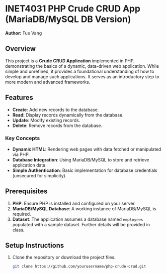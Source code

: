 # INET4031 PHP Crude CRUD App (MariaDB/MySQL DB Version)

**Author:** Fue Vang  


## Overview

This project is a **Crude CRUD Application** implemented in PHP, demonstrating the basics of a dynamic, data-driven web application. While simple and unrefined, it provides a foundational understanding of how to develop and manage such applications. It serves as an introductory step to more modern and advanced frameworks.

## Features

- **Create**: Add new records to the database.  
- **Read**: Display records dynamically from the database.  
- **Update**: Modify existing records.  
- **Delete**: Remove records from the database.  

### Key Concepts

- **Dynamic HTML**: Rendering web pages with data fetched or manipulated via PHP.  
- **Database Integration**: Using MariaDB/MySQL to store and retrieve application data.  
- **Simple Authentication**: Basic implementation for database credentials (unsecured for simplicity).  

## Prerequisites

1. **PHP**: Ensure PHP is installed and configured on your server.
2. **MariaDB/MySQL Database**: A working instance of MariaDB/MySQL is required.
3. **Dataset**: The application assumes a database named `employees` populated with a sample dataset. Further details will be provided in class.

## Setup Instructions

1. Clone the repository or download the project files.  
   ```bash
   git clone https://github.com/yourusername/php-crude-crud.git
